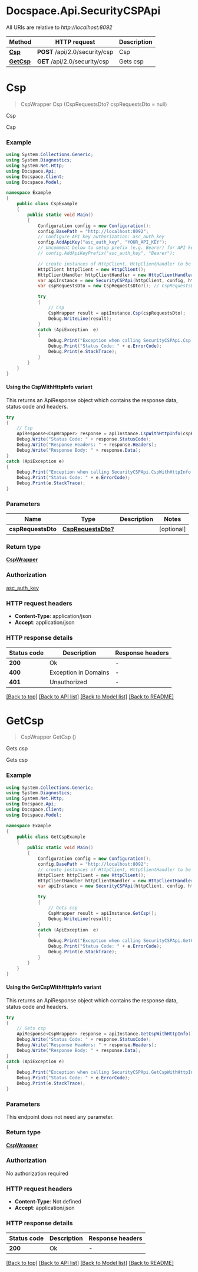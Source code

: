 # Docspace.Api.SecurityCSPApi

All URIs are relative to *http://localhost:8092*

| Method | HTTP request | Description |
|--------|--------------|-------------|
| [**Csp**](SecurityCSPApi.md#csp) | **POST** /api/2.0/security/csp | Csp |
| [**GetCsp**](SecurityCSPApi.md#getcsp) | **GET** /api/2.0/security/csp | Gets csp |

<a id="csp"></a>
# **Csp**
> CspWrapper Csp (CspRequestsDto? cspRequestsDto = null)

Csp

Csp

### Example
```csharp
using System.Collections.Generic;
using System.Diagnostics;
using System.Net.Http;
using Docspace.Api;
using Docspace.Client;
using Docspace.Model;

namespace Example
{
    public class CspExample
    {
        public static void Main()
        {
            Configuration config = new Configuration();
            config.BasePath = "http://localhost:8092";
            // Configure API key authorization: asc_auth_key
            config.AddApiKey("asc_auth_key", "YOUR_API_KEY");
            // Uncomment below to setup prefix (e.g. Bearer) for API key, if needed
            // config.AddApiKeyPrefix("asc_auth_key", "Bearer");

            // create instances of HttpClient, HttpClientHandler to be reused later with different Api classes
            HttpClient httpClient = new HttpClient();
            HttpClientHandler httpClientHandler = new HttpClientHandler();
            var apiInstance = new SecurityCSPApi(httpClient, config, httpClientHandler);
            var cspRequestsDto = new CspRequestsDto?(); // CspRequestsDto? |  (optional) 

            try
            {
                // Csp
                CspWrapper result = apiInstance.Csp(cspRequestsDto);
                Debug.WriteLine(result);
            }
            catch (ApiException  e)
            {
                Debug.Print("Exception when calling SecurityCSPApi.Csp: " + e.Message);
                Debug.Print("Status Code: " + e.ErrorCode);
                Debug.Print(e.StackTrace);
            }
        }
    }
}
```

#### Using the CspWithHttpInfo variant
This returns an ApiResponse object which contains the response data, status code and headers.

```csharp
try
{
    // Csp
    ApiResponse<CspWrapper> response = apiInstance.CspWithHttpInfo(cspRequestsDto);
    Debug.Write("Status Code: " + response.StatusCode);
    Debug.Write("Response Headers: " + response.Headers);
    Debug.Write("Response Body: " + response.Data);
}
catch (ApiException e)
{
    Debug.Print("Exception when calling SecurityCSPApi.CspWithHttpInfo: " + e.Message);
    Debug.Print("Status Code: " + e.ErrorCode);
    Debug.Print(e.StackTrace);
}
```

### Parameters

| Name | Type | Description | Notes |
|------|------|-------------|-------|
| **cspRequestsDto** | [**CspRequestsDto?**](CspRequestsDto?.md) |  | [optional]  |

### Return type

[**CspWrapper**](CspWrapper.md)

### Authorization

[asc_auth_key](../README.md#asc_auth_key)

### HTTP request headers

 - **Content-Type**: application/json
 - **Accept**: application/json


### HTTP response details
| Status code | Description | Response headers |
|-------------|-------------|------------------|
| **200** | Ok |  -  |
| **400** | Exception in Domains |  -  |
| **401** | Unauthorized |  -  |

[[Back to top]](#) [[Back to API list]](../README.md#documentation-for-api-endpoints) [[Back to Model list]](../README.md#documentation-for-models) [[Back to README]](../README.md)

<a id="getcsp"></a>
# **GetCsp**
> CspWrapper GetCsp ()

Gets csp

Gets csp

### Example
```csharp
using System.Collections.Generic;
using System.Diagnostics;
using System.Net.Http;
using Docspace.Api;
using Docspace.Client;
using Docspace.Model;

namespace Example
{
    public class GetCspExample
    {
        public static void Main()
        {
            Configuration config = new Configuration();
            config.BasePath = "http://localhost:8092";
            // create instances of HttpClient, HttpClientHandler to be reused later with different Api classes
            HttpClient httpClient = new HttpClient();
            HttpClientHandler httpClientHandler = new HttpClientHandler();
            var apiInstance = new SecurityCSPApi(httpClient, config, httpClientHandler);

            try
            {
                // Gets csp
                CspWrapper result = apiInstance.GetCsp();
                Debug.WriteLine(result);
            }
            catch (ApiException  e)
            {
                Debug.Print("Exception when calling SecurityCSPApi.GetCsp: " + e.Message);
                Debug.Print("Status Code: " + e.ErrorCode);
                Debug.Print(e.StackTrace);
            }
        }
    }
}
```

#### Using the GetCspWithHttpInfo variant
This returns an ApiResponse object which contains the response data, status code and headers.

```csharp
try
{
    // Gets csp
    ApiResponse<CspWrapper> response = apiInstance.GetCspWithHttpInfo();
    Debug.Write("Status Code: " + response.StatusCode);
    Debug.Write("Response Headers: " + response.Headers);
    Debug.Write("Response Body: " + response.Data);
}
catch (ApiException e)
{
    Debug.Print("Exception when calling SecurityCSPApi.GetCspWithHttpInfo: " + e.Message);
    Debug.Print("Status Code: " + e.ErrorCode);
    Debug.Print(e.StackTrace);
}
```

### Parameters
This endpoint does not need any parameter.
### Return type

[**CspWrapper**](CspWrapper.md)

### Authorization

No authorization required

### HTTP request headers

 - **Content-Type**: Not defined
 - **Accept**: application/json


### HTTP response details
| Status code | Description | Response headers |
|-------------|-------------|------------------|
| **200** | Ok |  -  |

[[Back to top]](#) [[Back to API list]](../README.md#documentation-for-api-endpoints) [[Back to Model list]](../README.md#documentation-for-models) [[Back to README]](../README.md)

